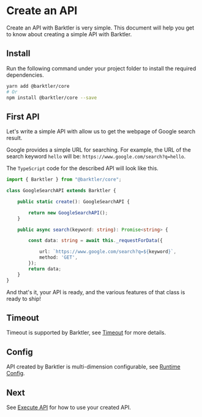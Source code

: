 # Create an API

Create an API with Barktler is very simple. This document will help you get to know about creating a simple API with Barktler.

## Install

Run the following command under your project folder to install the required dependencies.

```sh
yarn add @barktler/core
# Or
npm install @barktler/core --save
```

## First API

Let's write a simple API with allow us to get the webpage of Google search result.

Google provides a simple URL for searching. For example, the URL of the search keyword `hello` will be: `https://www.google.com/search?q=hello`.

The `TypeScript` code for the described API will look like this.

```ts
import { Barktler } from "@barktler/core";

class GoogleSearchAPI extends Barktler {

    public static create(): GoogleSearchAPI {

        return new GoogleSearchAPI();
    }

    public async search(keyword: string): Promise<string> {

        const data: string = await this._requestForData({

            url: `https://www.google.com/search?q=${keyword}`,
            method: 'GET',
        });
        return data;
    }
}
```

And that's it, your API is ready, and the various features of that class is ready to ship!

## Timeout

Timeout is supported by Barktler, see [Timeout](../document/timeout.md) for more details.

## Config

API created by Barktler is multi-dimension configurable, see [Runtime Config](../document/runtime-config.md).

## Next

See [Execute API](./execute-api.md) for how to use your created API.
